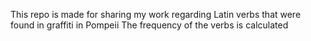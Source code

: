 This repo is made for sharing my work regarding Latin verbs that were found in graffiti in Pompeii
The frequency of the verbs is calculated
